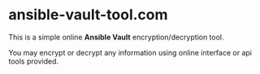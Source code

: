 # ansible-vault-tool.com
This is a simple online **Ansible Vault** encryption/decryption tool. 

You may encrypt or decrypt any information using online interface or api tools provided.
